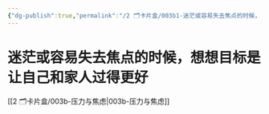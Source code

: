 ```yaml
---
{"dg-publish":true,"permalink":"/2 🗂️卡片盒/003b1-迷茫或容易失去焦点的时候，想想目标是让自己和家人过得更好/","noteIcon":"1","created":"2024-09-22T22:33","updated":"2024-10-04T09:12"}
---
```


# 迷茫或容易失去焦点的时候，想想目标是让自己和家人过得更好        

[[2 🗂️卡片盒/003b-压力与焦虑\|003b-压力与焦虑]]